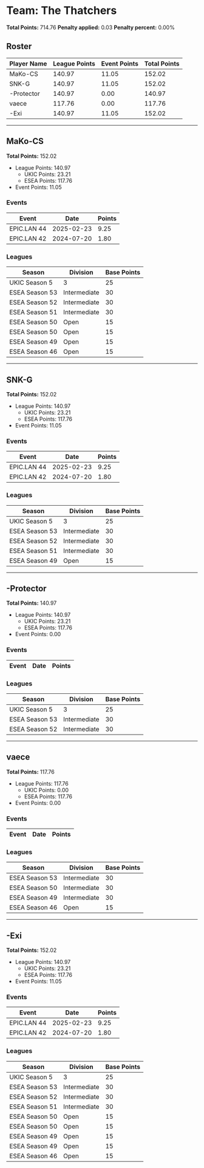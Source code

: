 # Team: The Thatchers

**Total Points:** 714.76
**Penalty applied:** 0.03
**Penalty percent:** 0.00%

## Roster
| Player Name | League Points | Event Points | Total Points |
|-------------|--------------|--------------|-------------|
| MaKo-CS | 140.97 | 11.05 | 152.02 |
| SNK-G | 140.97 | 11.05 | 152.02 |
| -Protector | 140.97 | 0.00 | 140.97 |
| vaece | 117.76 | 0.00 | 117.76 |
| -Exi | 140.97 | 11.05 | 152.02 |

---

## MaKo-CS

**Total Points:** 152.02

- League Points: 140.97
  - UKIC Points: 23.21
  - ESEA Points: 117.76
- Event Points: 11.05

### Events
| Event | Date | Points |
|-------|------|--------|
| EPIC.LAN 44 | 2025-02-23 | 9.25 |
| EPIC.LAN 42 | 2024-07-20 | 1.80 |
### Leagues
| Season | Division | Base Points |
|--------|----------|-------------|
| UKIC Season 5 | 3 | 25 |
| ESEA Season 53 | Intermediate | 30 |
| ESEA Season 52 | Intermediate | 30 |
| ESEA Season 51 | Intermediate | 30 |
| ESEA Season 50 | Open | 15 |
| ESEA Season 50 | Open | 15 |
| ESEA Season 49 | Open | 15 |
| ESEA Season 46 | Open | 15 |
---

## SNK-G

**Total Points:** 152.02

- League Points: 140.97
  - UKIC Points: 23.21
  - ESEA Points: 117.76
- Event Points: 11.05

### Events
| Event | Date | Points |
|-------|------|--------|
| EPIC.LAN 44 | 2025-02-23 | 9.25 |
| EPIC.LAN 42 | 2024-07-20 | 1.80 |
### Leagues
| Season | Division | Base Points |
|--------|----------|-------------|
| UKIC Season 5 | 3 | 25 |
| ESEA Season 53 | Intermediate | 30 |
| ESEA Season 52 | Intermediate | 30 |
| ESEA Season 51 | Intermediate | 30 |
| ESEA Season 49 | Open | 15 |
---

## -Protector

**Total Points:** 140.97

- League Points: 140.97
  - UKIC Points: 23.21
  - ESEA Points: 117.76
- Event Points: 0.00

### Events
| Event | Date | Points |
|-------|------|--------|
### Leagues
| Season | Division | Base Points |
|--------|----------|-------------|
| UKIC Season 5 | 3 | 25 |
| ESEA Season 53 | Intermediate | 30 |
| ESEA Season 52 | Intermediate | 30 |
---

## vaece

**Total Points:** 117.76

- League Points: 117.76
  - UKIC Points: 0.00
  - ESEA Points: 117.76
- Event Points: 0.00

### Events
| Event | Date | Points |
|-------|------|--------|
### Leagues
| Season | Division | Base Points |
|--------|----------|-------------|
| ESEA Season 53 | Intermediate | 30 |
| ESEA Season 50 | Intermediate | 30 |
| ESEA Season 49 | Intermediate | 30 |
| ESEA Season 46 | Open | 15 |
---

## -Exi

**Total Points:** 152.02

- League Points: 140.97
  - UKIC Points: 23.21
  - ESEA Points: 117.76
- Event Points: 11.05

### Events
| Event | Date | Points |
|-------|------|--------|
| EPIC.LAN 44 | 2025-02-23 | 9.25 |
| EPIC.LAN 42 | 2024-07-20 | 1.80 |
### Leagues
| Season | Division | Base Points |
|--------|----------|-------------|
| UKIC Season 5 | 3 | 25 |
| ESEA Season 53 | Intermediate | 30 |
| ESEA Season 52 | Intermediate | 30 |
| ESEA Season 51 | Intermediate | 30 |
| ESEA Season 50 | Open | 15 |
| ESEA Season 50 | Open | 15 |
| ESEA Season 49 | Open | 15 |
| ESEA Season 49 | Open | 15 |
| ESEA Season 46 | Open | 15 |